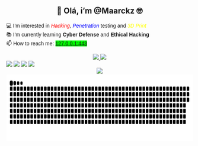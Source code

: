 <div align="center">
<h2>👋 Olá, i’m @Maarckz 🤓</h2>
</div>

<div align="left">
<p><span style="font-family:verdana,geneva,sans-serif">💻 I&rsquo;m interested in <span style="color:#FF0000"><em>Hacking</em></span>, <span style="color:#0000FF"><em>Penetration</em></span> testing and <span style="color:#FFFF00"><em>3D Print</em></span><br />
📚 I&rsquo;m currently learning <strong>Cyber Defense</strong> and <strong>Ethical Hacking</strong><br />
📫 How to reach me: <u><span style="background-color:#00FF00">127.0.0.1:443</span></u></span></p>
</div>

<div align="center">
<a href="https://github.com/maarckz">
<img height="180em" src="https://github-readme-stats.vercel.app/api?username=maarckz&show_icons=true&theme=dark&include_all_commits=true&count_private=true"/> <img height="180em" src="https://github-readme-stats.vercel.app/api/top-langs/?username=maarckz&theme=dark&layout=compact)"/>
</div>

 
<div> 
<a href="https://instagram.com/maarckz" target="_blank"><img src="https://img.shields.io/badge/-Instagram-%23E4405F?style=for-the-badge&logo=instagram&logoColor=white" target="_blank"></a>    
<a href="https://discord.gg/" target="_blank"><img src="https://img.shields.io/badge/Discord-7289DA?style=for-the-badge&logo=discord&logoColor=white" target="_blank"></a>    
<a href="t.me/+TY7xggCdcxOluXzo" target="_blank"><img src="https://img.shields.io/badge/Telegram-2CA5E0?style=for-the-badge&logo=telegram&logoColor=white" target="_blank"></a>
<a href="https://www.linkedin.com/in/" target="_blank"><img src="https://img.shields.io/badge/-LinkedIn-%230077B5?style=for-the-badge&logo=linkedin&logoColor=white" target="_blank"></a> 
</div>

  
  
<div align="center">
<img height="160em" src="https://github-profile-trophy.vercel.app/?username=ryo-ma&column=8&margin-w=15&margin-h=15"/> 
</div>
  
  
<div align="center">
<img height="180em" src="https://github.com/Maarckz/Output/blob/main/github-contribution-grid-snake.svg"/>
</div>
